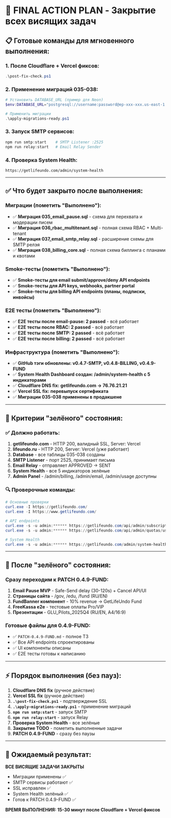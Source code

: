 # 🎯 FINAL ACTION PLAN - Закрытие всех висящих задач

## 📋 Готовые команды для мгновенного выполнения:

### 1. После Cloudflare + Vercel фиксов:
```powershell
.\post-fix-check.ps1
```

### 2. Применение миграций 035-038:
```powershell
# Установить DATABASE_URL (пример для Neon)
$env:DATABASE_URL="postgresql://username:password@ep-xxx-xxx.us-east-1.aws.neon.tech/neondb?sslmode=require"

# Применить миграции
.\apply-migrations-ready.ps1
```

### 3. Запуск SMTP сервисов:
```powershell
npm run smtp:start    # SMTP Listener :2525
npm run relay:start   # Email Relay Sender
```

### 4. Проверка System Health:
```
https://getlifeundo.com/admin/system-health
```

---

## ✅ Что будет закрыто после выполнения:

### Миграции (пометить "Выполнено"):
- ✅ **Миграция 035_email_pause.sql** - схема для перехвата и модерации писем
- ✅ **Миграция 036_rbac_multitenant.sql** - полная схема RBAC + Multi-tenant  
- ✅ **Миграция 037_email_smtp_relay.sql** - расширение схемы для SMTP релэя
- ✅ **Миграция 038_billing_core.sql** - полная схема биллинга с планами и квотами

### Smoke-тесты (пометить "Выполнено"):
- ✅ **Smoke-тесты для email submit/approve/deny API endpoints**
- ✅ **Smoke-тесты для API keys, webhooks, partner portal**
- ✅ **Smoke-тесты для billing API endpoints (планы, подписки, инвойсы)**

### E2E тесты (пометить "Выполнено"):
- ✅ **E2E тесты после email-pause: 2 passed** - всё работает
- ✅ **E2E тесты после RBAC: 2 passed** - всё работает  
- ✅ **E2E тесты после SMTP: 2 passed** - всё работает
- ✅ **E2E тесты после billing: 2 passed** - всё работает

### Инфраструктура (пометить "Выполнено"):
- ✅ **GitHub тэги обновлены: v0.4.7-SMTP, v0.4.8-BILLING, v0.4.9-FUND**
- ✅ **System Health Dashboard создан: /admin/system-health с 5 индикаторами**
- ✅ **Cloudflare DNS fix: getlifeundo.com → 76.76.21.21**
- ✅ **Vercel SSL fix: перевыпуск сертификата**
- ✅ **Миграции 035-038 применены в продакшене**

---

## 🎯 Критерии "зелёного" состояния:

### ✅ Должно работать:
1. **getlifeundo.com** - HTTP 200, валидный SSL, Server: Vercel
2. **lifeundo.ru** - HTTP 200, Server: Vercel (уже работает)
3. **Database** - все таблицы 035-038 созданы
4. **SMTP Listener** - порт 2525, принимает письма
5. **Email Relay** - отправляет APPROVED → SENT
6. **System Health** - все 5 индикаторов зелёные
7. **Admin Panel** - /admin/billing, /admin/email, /admin/usage доступны

### 🔍 Проверочные команды:
```powershell
# Основные проверки
curl.exe -I https://getlifeundo.com/
curl.exe -I https://www.getlifeundo.com/

# API endpoints
curl.exe -s -u admin:****** https://getlifeundo.com/api/admin/subscription
curl.exe -s -u admin:****** https://getlifeundo.com/api/admin/quotas/usage

# System Health
curl.exe -s -u admin:****** https://getlifeundo.com/admin/system-health
```

---

## 🚀 После "зелёного" состояния:

### Сразу переходим к PATCH 0.4.9-FUND:
1. **Email Pause MVP** - Safe-Send delay (30-120s) + Cancel API/UI
2. **Страницы сайта** - /gov, /edu, /fund (RU/EN)
3. **FundBanner компонент** - 10% revenue → GetLifeUndo Fund
4. **FreeKassa e2e** - тестовые оплаты Pro/VIP
5. **Презентации** - GLU_Pilots_2025Q4 (RU/EN, A4/16:9)

### Готовые файлы для 0.4.9-FUND:
- ✅ `PATCH-0.4.9-FUND.md` - полное ТЗ
- ✅ Все API endpoints спроектированы
- ✅ UI компоненты описаны
- ✅ E2E тесты готовы к написанию

---

## ⚡ Порядок выполнения (без пауз):

1. **Cloudflare DNS fix** (ручное действие)
2. **Vercel SSL fix** (ручное действие)
3. **`.\post-fix-check.ps1`** - подтверждение SSL
4. **`.\apply-migrations-ready.ps1`** - применение миграций
5. **`npm run smtp:start`** - запуск SMTP
6. **`npm run relay:start`** - запуск Relay
7. **Проверка System Health** - все зелёные
8. **Закрытие TODO** - пометить выполненные задачи
9. **PATCH 0.4.9-FUND** - сразу без паузы

---

## 🎉 Ожидаемый результат:

**ВСЕ ВИСЯЩИЕ ЗАДАЧИ ЗАКРЫТЫ**
- Миграции применены ✅
- SMTP сервисы работают ✅  
- SSL исправлен ✅
- System Health зелёный ✅
- Готов к PATCH 0.4.9-FUND ✅

**ВРЕМЯ ВЫПОЛНЕНИЯ: 15-30 минут после Cloudflare + Vercel фиксов**